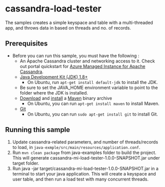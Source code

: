 # cassandra-load-tester

The samples creates a simple keyspace and table with a multi-threaded app, and throws data in based on threads and no. of records.

## Prerequisites
* Before you can run this sample, you must have the following :
    * An Apache Cassandra cluster and networking access to it. Check out portal quickstart for [Azure Managed Instance for Apache Cassandra](https://docs.microsoft.com/azure/managed-instance-apache-cassandra/create-cluster-portal).
    * [Java Development Kit (JDK) 1.8+](http://www.oracle.com/technetwork/java/javase/downloads/jdk8-downloads-2133151.html)
        * On Ubuntu, run `apt-get install default-jdk` to install the JDK.
    * Be sure to set the JAVA_HOME environment variable to point to the folder where the JDK is installed.
    * [Download](http://maven.apache.org/download.cgi) and [install](http://maven.apache.org/install.html) a [Maven](http://maven.apache.org/) binary archive
        * On Ubuntu, you can run `apt-get install maven` to install Maven.
    * [Git](https://www.git-scm.com/)
        * On Ubuntu, you can run `sudo apt-get install git` to install Git.

## Running this sample

1.  Update cassandra-related parameters, and number of threads/records to load, in `java-exmple/src/main/resources/application.conf`.
1.  Run `mvn clean package` from java-examples folder to build the project. This will generate cassandra-mi-load-tester-1.0.0-SNAPSHOT.jar under target folder.
1. Run java -jar target/cassandra-mi-load-tester-1.0.0-SNAPSHOT.jar in a terminal to start your java application. This will create a keyspace and user table, and then run a load test with many concurrent threads.